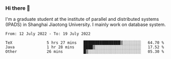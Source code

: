 ### Hi there 👋

I'm a graduate student at the institute of parallel and distributed systems (IPADS) in Shanghai Jiaotong University. I mainly work on database system.

<!--START_SECTION:waka-->

```text
From: 12 July 2022 - To: 19 July 2022

TeX               5 hrs 27 mins   ████████████████▒░░░░░░░░   64.70 %
Java              1 hr 28 mins    ████▒░░░░░░░░░░░░░░░░░░░░   17.52 %
Other             26 mins         █▒░░░░░░░░░░░░░░░░░░░░░░░   05.30 %
```

<!--END_SECTION:waka-->

<!--
**yqmmm/yqmmm** is a ✨ _special_ ✨ repository because its `README.md` (this file) appears on your GitHub profile.

Here are some ideas to get you started:

- 🔭 I’m currently working on ...
- 🌱 I’m currently learning ...
- 👯 I’m looking to collaborate on ...
- 🤔 I’m looking for help with ...
- 💬 Ask me about ...
- 📫 How to reach me: ...
- 😄 Pronouns: ...
- ⚡ Fun fact: ...
-->
